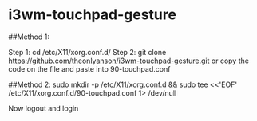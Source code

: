 # i3wm-touchpad-gesture



##Method 1:

Step 1: cd /etc/X11/xorg.conf.d/
Step 2: git clone https://github.com/theonlyanson/i3wm-touchpad-gesture.git or copy the code on the file and paste into 90-touchpad.conf


##Method 2:
sudo mkdir -p /etc/X11/xorg.conf.d && sudo tee <<'EOF' /etc/X11/xorg.conf.d/90-touchpad.conf 1> /dev/null

Now logout and login
